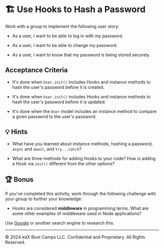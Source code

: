 # 🏗️ Use Hooks to Hash a Password

Work with a group to implement the following user story:

* As a user, I want to be able to log in with my password.

* As a user, I want to be able to change my password.

* As a user, I want to know that my password is being stored securely.

## Acceptance Criteria

* It's done when `User.init()` includes Hooks and instance methods to hash the user's password before it is created.

* It's done when `User.init()` includes Hooks and instance methods to hash the user's password before it is updated.

* It's done when the `User` model includes an instance method to compare a given password to the user's password.

## 💡 Hints

* What have you learned about instance methods, hashing a password, `async` and `await`, and `try...catch`?

* What are three methods for adding Hooks to your code? How is adding a Hook via `init()` different from the other options?

## 🏆 Bonus

If you've completed this activity, work through the following challenge with your group to further your knowledge:

* Hooks are considered **middleware** in programming terms. What are some other examples of middleware used in Node applications?

Use [Google](https://www.google.com) or another search engine to research this.

---
© 2024 edX Boot Camps LLC. Confidential and Proprietary. All Rights Reserved.
